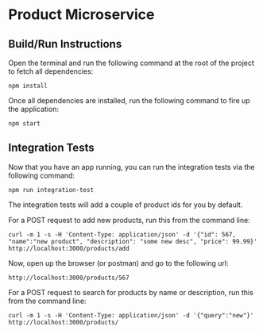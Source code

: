 Product Microservice
====================

## Build/Run Instructions

Open the terminal and run the following command at the root of the project to fetch all dependencies:

```
npm install
```

Once all dependencies are installed, run the following command to fire up the application:

```
npm start
```

## Integration Tests

Now that you have an app running, you can run the integration tests via the following command:

```
npm run integration-test
```

The integration tests will add a couple of product ids for you by default.

For a POST request to add new products, run this from the command line:

```
curl -m 1 -s -H 'Content-Type: application/json' -d '{"id": 567, "name":"new product", "description": "some new desc", "price": 99.99}' http://localhost:3000/products/add
```

Now, open up the browser (or postman) and go to the following url:

```
http://localhost:3000/products/567
```

For a POST request to search for products by name or description, run this from the command line:

```
curl -m 1 -s -H 'Content-Type: application/json' -d '{"query":"new"}' http://localhost:3000/products/
```
